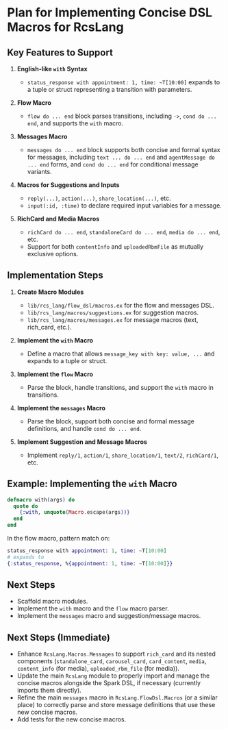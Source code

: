 # Plan for Implementing Concise DSL Macros for RcsLang

## Key Features to Support

1. **English-like `with` Syntax**
   - `status_response with appointment: 1, time: ~T[10:00]` expands to a tuple or struct representing a transition with parameters.

2. **Flow Macro**
   - `flow do ... end` block parses transitions, including `->`, `cond do ... end`, and supports the `with` macro.

3. **Messages Macro**
   - `messages do ... end` block supports both concise and formal syntax for messages, including `text ... do ... end` and `agentMessage do ... end` forms, and `cond do ... end` for conditional message variants.

4. **Macros for Suggestions and Inputs**
   - `reply(...)`, `action(...)`, `share_location(...)`, etc.
   - `input(:id, :time)` to declare required input variables for a message.

5. **RichCard and Media Macros**
   - `richCard do ... end`, `standaloneCard do ... end`, `media do ... end`, etc.
   - Support for both `contentInfo` and `uploadedRbmFile` as mutually exclusive options.

## Implementation Steps

1. **Create Macro Modules**
   - `lib/rcs_lang/flow_dsl/macros.ex` for the flow and messages DSL.
   - `lib/rcs_lang/macros/suggestions.ex` for suggestion macros.
   - `lib/rcs_lang/macros/messages.ex` for message macros (text, rich_card, etc.).

2. **Implement the `with` Macro**
   - Define a macro that allows `message_key with key: value, ...` and expands to a tuple or struct.

3. **Implement the `flow` Macro**
   - Parse the block, handle transitions, and support the `with` macro in transitions.

4. **Implement the `messages` Macro**
   - Parse the block, support both concise and formal message definitions, and handle `cond do ... end`.

5. **Implement Suggestion and Message Macros**
   - Implement `reply/1`, `action/1`, `share_location/1`, `text/2`, `richCard/1`, etc.

## Example: Implementing the `with` Macro

```elixir
defmacro with(args) do
  quote do
    {:with, unquote(Macro.escape(args))}
  end
end
```

In the flow macro, pattern match on:
```elixir
status_response with appointment: 1, time: ~T[10:00]
# expands to
{:status_response, %{appointment: 1, time: ~T[10:00]}}
```

## Next Steps

- Scaffold macro modules.
- Implement the `with` macro and the `flow` macro parser.
- Implement the `messages` macro and suggestion/message macros.

## Next Steps (Immediate)

- Enhance `RcsLang.Macros.Messages` to support `rich_card` and its nested components (`standalone_card`, `carousel_card`, `card_content`, `media`, `content_info` (for media), `uploaded_rbm_file` (for media)).
- Update the main `RcsLang` module to properly import and manage the concise macros alongside the Spark DSL, if necessary (currently imports them directly).
- Refine the main `messages` macro in `RcsLang.FlowDsl.Macros` (or a similar place) to correctly parse and store message definitions that use these new concise macros.
- Add tests for the new concise macros. 